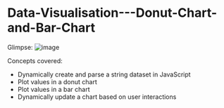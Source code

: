 # Data-Visualisation---Donut-Chart-and-Bar-Chart

Glimpse:
![image](https://user-images.githubusercontent.com/38141800/200204858-69908ac1-945a-4db2-b50d-1c640c6483ab.png)

Concepts covered:
- Dynamically create and parse a string dataset in JavaScript
- Plot values in a donut chart
- Plot values in a bar chart
- Dynamically update a chart based on user interactions

